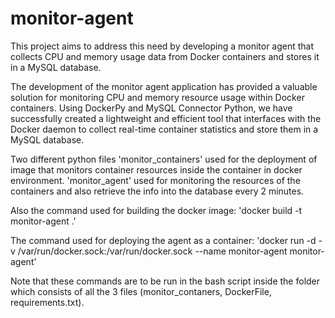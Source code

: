 # monitor-agent
This project aims to address this need by developing a monitor agent that collects CPU and memory usage data from Docker containers and stores it in a MySQL database.  

The development of the monitor agent application has provided a valuable solution for monitoring CPU and memory resource usage within Docker containers. Using DockerPy and MySQL Connector Python, we have successfully created a lightweight and efficient tool that interfaces with the Docker daemon to collect real-time container statistics and store them in a MySQL database.


Two different python files 'monitor_containers' used for the deployment of image that monitors container resources inside the container in docker environment. 'monitor_agent' used for monitoring the resources of the containers and also retrieve the info into the database every 2 minutes.


Also the command used for building the docker image: 'docker build -t monitor-agent .' 

The command used for deploying the agent as a container: 'docker run -d -v /var/run/docker.sock:/var/run/docker.sock --name monitor-agent monitor-agent'

Note that these commands are to be run in the bash script inside the folder which consists of all the 3 files (monitor_contaners, DockerFile, requirements.txt).






